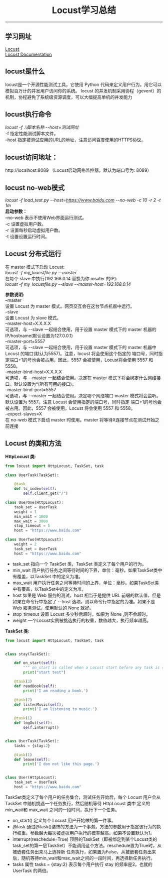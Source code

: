 # <center>Locust学习总结</center>
-------

## 学习网址
[Locust](http://www.testclass.net/locust/)  
[Locust Documentation](https://docs.locust.io/en/latest/index.html)

## locust是什么
locust是一个开源性能测试工具，它使用 Python 代码来定义用户行为。用它可以模拟百万计的并发用户访问你的系统。
locust 的并发机制采用协程（gevent）的机制，协程避免了系统级资源调度，可以大幅提高单机的并发能力
## locust执行命令
*locust -f .\脚本名称 --host=测试网址*  
-f 指定性能测试脚本文件。  
–host 指定被测试应用的URL的地址，注意访问百度使用的HTTPS协议。
## locust访问地址：
http://localhost:8089 （Locust启动网络监控器，默认为端口号为: 8089）

## locust no-web模式
*locust -f load_test.py --host=https://www.baidu.com --no-web -c 10 -r 2 -t 1m*  
**启动参数：**  
–no-web 表示不使用Web界面运行测试。  
-c 设置虚拟用户数。  
-r 设置每秒启动虚拟用户数。  
-t 设置设置运行时间。  

## Locust 分布式运行
在 master 模式下启动 Locust:  
*locust -f my_loucstfile.py --master*  
在每个 slave 中执行(192.168.0.14 替换为你 msater 的IP):  
*locust -f my_locustfile.py --slave --master-host=192.168.0.14*  


**参数说明:**  
–master  
设置 Locust 为 master 模式。网页交互会在这台节点机器中运行。  
–slave  
设置 Locust 为 slave 模式。  
–master-host=X.X.X.X  
可选项，与 --slave 一起结合使用，用于设置 master 模式下的 master 机器的IP/hostname(默认设置为127.0.0.1)  
–master-port=5557  
可选项，与 --slave 一起结合使用，用于设置 master 模式下的 master 机器中 Locust 的端口(默认为5557)。注意，locust 将会使用这个指定的
端口号，同时指定端口+1的号也会被占用。因此，5557 会被使用，Locust将会使用 5557 和 5558。  
–master-bind-host=X.X.X.X  
可选项，与 --master 一起结合使用。决定在 master 模式下将会绑定什么网络接口。默认设置为*(所有可用的接口)。  
–master-bind-port=5557  
可选项，与 --master 一起结合使用。决定哪个网络端口 master 模式将会监听。默认设置为 5557。注意 Locust 会使用指定的端口号，同时指定
端口+1的号也会被占用。因此，5557 会被使用，Locust 将会使用 5557 和 5558。  
–expect-slaves=X  
在 no-web 模式下启动 master 时使用。master 将等待X连接节点在测试开始之前连接  

## Locust 的类和方法
 

**HttpLocust 类:**

``` python
from locust import HttpLocust, TaskSet, task

class UserTask(TaskSet):

    @task
    def tc_index(self):
        self.client.get("/")

class UserOne(HttpLocust):
    task_set = UserTask
    weight = 1
    min_wait = 1000
    max_wait = 3000
    stop_timeout = 5
    host = "https://www.baidu.com"

class UserTwo(HttpLocust):
    weight = 2
    task_set = UserTask
    host = "https://www.baidu.com"
``` 
    
    
* task_set
指向一个 TaskSet 类，TaskSet 类定义了每个用户的行为。
* min_wait
用户执行任务之间等待时间的下界，单位：毫秒。如果TaskSet类中有覆盖，以TaskSet 中的定义为准。
* max_wait
用户执行任务之间等待时间的上界，单位：毫秒。如果TaskSet类中有覆盖，以TaskSet中的定义为准。
* host
如果是 Web 服务的测试，host 相当于是提供 URL 前缀的默认值，但是如果在命令行中指定了 --host 选项，则以命令行中指定的为准。如果不是
Web 服务测试，使用默认的 None 就好。
* stop_timeout
设置 Locust 多少秒后超时，如果为 None ,则不会超时。
* weight
一个Locust实例被挑选执行的权重，数值越大，执行频率越高。



**TaskSet 类:**
```python
from locust import HttpLocust, TaskSet, task


class stay(TaskSet):

    def on_start(self):
        """ on_start is called when a Locust start before any task is scheduled """
        print("start test")

    @task(3)
    def readBook(self):
        print('I am reading a book.')

    @task(7)
    def listenMusic(self):
        print('I am listening to music.')

    @task(1)
    def logOut(self):
        self.interrupt()


class UserTask(TaskSet):
    tasks = {stay:2}

    @task(1)
    def leave(self):
        print('I don not like this page.')


class User(HttpLocust):
    task_set = UserTask
    host = "https://www.baidu.com"
```

TaskSet类定义了每个用户的任务集合，测试任务开始后，每个 Locust 用户会从 TaskSet 中随机挑选一个任务执行，然后随机等待 HttpLocust 类中
定义的 min_wait和 max_wait 之间的一段时间，执行下一个任务。
 
* on_start()
定义每个 Locust 用户开始做的第一件事。
* @task
通过@task()装饰的方法为一个事务。方法的参数用于指定该行为的执行权重。参数越大每次被虚拟用户执行的概率越高。如果不设置默认为1。
* interrupt(reschedule=True)
顶层的TaskSet（即被绑定到某个Locust类的task_set的第一层TaskSet）不能调用这个方法。reschedule置为True时，从被嵌套任务出来马上选择新
任务执行，如果置为False，从被嵌套任务出来后，随机等待min_wait和max_wait之间的一段时间，再选择新任务执行。
* tasks 属性
tasks = {stay:2} 表示每个用户执行 stay 的频率是2，也就的 UserTask 的两倍。
